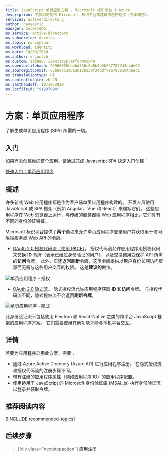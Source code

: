 ```yaml
---
title: JavaScript 单页应用方案 - Microsoft 标识平台 | Azure
description: 了解如何使用 Microsoft 标识平台构建单页应用程序（方案概述）。
services: active-directory
author: navyasric
manager: CelesteDG
ms.service: active-directory
ms.subservice: develop
ms.topic: conceptual
ms.workload: identity
ms.date: 10/09/2020
ms.author: v-junlch
ms.custom: aaddev, identityplatformtop40
ms.openlocfilehash: 29968055eb4bd556c0b6b3b5b247787943ebde99
ms.sourcegitcommit: 63b9abc3d062616b35af24ddf79679381043eec1
ms.translationtype: HT
ms.contentlocale: zh-CN
ms.lasthandoff: 10/10/2020
ms.locfileid: "91937094"
---
```

# <a name="scenario-single-page-application"></a>方案：单页应用程序

了解生成单页应用程序 (SPA) 所需的一切。

## <a name="getting-started"></a>入门

如果尚未创建你的首个应用，请通过完成 Javascript SPA 快速入门创建：

[快速入门：单页应用程序](./quickstart-v2-javascript.md)

## <a name="overview"></a>概述

许多新式 Web 应用程序都是作为客户端单页应用程序构建的。 开发人员使用 JavaScript 或 SPA 框架（例如 Angular、Vue 和 React）来编写它们。 这些应用程序在 Web 浏览器上运行，与传统的服务器端 Web 应用程序相比，它们具有不同的身份验证特征。

Microsoft 标识平台提供了**两个**选项来允许单页应用程序登录用户并获取用于访问后端服务或 Web API 的令牌。

- [OAuth 2.0 授权代码流（使用 PKCE）](./v2-oauth2-auth-code-flow.md)。 授权代码流允许应用程序用授权代码来交换 **ID** 令牌（表示已经过身份验证的用户），以及交换调用受保护 API 所需的**访问**令牌。 此外，它还返回**刷新**令牌，这类令牌提供以用户身份长期访问资源而无需与这些用户交互的权限。 这是**建议的**做法。

![单页应用程序 - 授权](./media/scenarios/spa-app-auth.svg)

- [OAuth 2.0 隐式流](./v2-oauth2-implicit-grant-flow.md)。 隐式授权流允许应用程序获取 **ID** 和**访问**令牌。 与授权代码流不同，隐式授权流不会返回**刷新令牌**。

![单页应用程序 - 隐式](./media/scenarios/spa-app.svg)

此身份验证流不包括使用 Electron 和 React-Native 之类的跨平台 JavaScript 框架的应用程序方案。 它们需要使用其他功能才能与本机平台交互。

## <a name="specifics"></a>详情

若要为应用程序启用此方案，需要：

* 通过 Azure Active Directory (Azure AD) 进行应用程序注册。 在隐式授权流和授权代码流的注册步骤不同。
* 带有注册的应用程序属性（例如应用程序 ID）的应用程序配置。
* 使用适用于 JavaScript 的 Microsoft 身份验证库 (MSAL.js) 执行身份验证流以登录并获取令牌。

## <a name="recommended-reading"></a>推荐阅读内容

[!INCLUDE [recommended-topics](../../../includes/active-directory-develop-scenarios-prerequisites.md)]

## <a name="next-steps"></a>后续步骤

> [!div class="nextstepaction"]
> [应用注册](scenario-spa-app-registration.md)

